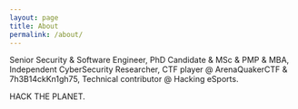 ```yaml
---
layout: page
title: About
permalink: /about/
---
```


Senior Security & Software Engineer, PhD Candidate & MSc & PMP & MBA, Independent CyberSecurity Researcher, CTF player @ ArenaQuakerCTF & 7h3B14ckKn1gh75, Technical contributor @ Hacking eSports.

HACK THE PLANET.
